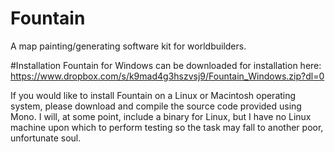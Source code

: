 # Fountain
A map painting/generating software kit for worldbuilders.

#Installation
Fountain for Windows can be downloaded for installation here: https://www.dropbox.com/s/k9mad4g3hszvsj9/Fountain_Windows.zip?dl=0

If you would like to install Fountain on a Linux or Macintosh operating system, please download and compile the source code provided using Mono. I will, at some point, include a binary for Linux, but I have no Linux machine upon which to perform testing so the task may fall to another poor, unfortunate soul.
